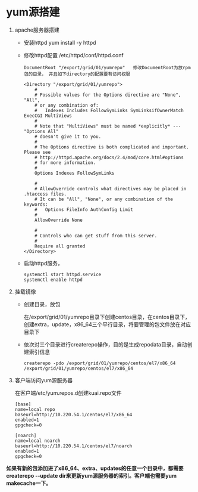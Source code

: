 # yum源搭建

1. apache服务器搭建

   * 安装httpd    yum install -y httpd

   * 修改httpd配置    /etc/httpd/conf/httpd.conf

     ```shell
     DocumentRoot "/export/grid/01/yumrepo"   修改DocumentRoot为放rpm包的目录， 并且如下directory的配置要有访问权限
     
     <Directory "/export/grid/01/yumrepo">
         #
         # Possible values for the Options directive are "None", "All",
         # or any combination of:
         #   Indexes Includes FollowSymLinks SymLinksifOwnerMatch ExecCGI MultiViews
         #
         # Note that "MultiViews" must be named *explicitly* --- "Options All"
         # doesn't give it to you.
         #
         # The Options directive is both complicated and important.  Please see
         # http://httpd.apache.org/docs/2.4/mod/core.html#options
         # for more information.
         #
         Options Indexes FollowSymLinks
     
         #
         # AllowOverride controls what directives may be placed in .htaccess files.
         # It can be "All", "None", or any combination of the keywords:
         #   Options FileInfo AuthConfig Limit
         #
         AllowOverride None
     
         #
         # Controls who can get stuff from this server.
         #
         Require all granted
     </Directory>
     ```

     

   * 启动httpd服务，

     ```shell
     systemctl start httpd.service 
     systemctl enable httpd
     ```

     

2. 挂载镜像

   * 创建目录，放包

     在/export/grid/01/yumrepo目录下创建centos目录，在centos目录下，创建extra，update，x86_64三个平行目录，将要管理的包文件放在对应目录下

   * 依次对三个目录进行createrepo操作，目的是生成repodata目录，自动创建索引信息

     ```shell
     createrepo -pdo /export/grid/01/yumrepo/centos/el7/x86_64 /export/grid/01/yumrepo/centos/el7/x86_64
     ```

     

3. 客户端访问yum源服务器

   在客户端/etc/yum.repos.d创建kuai.repo文件

   ```shell
   [base]
   name=local repo
   baseurl=http://10.220.54.1/centos/el7/x86_64
   enabled=1
   gpgcheck=0
   
   [noarch]
   name=local noarch
   baseurl=http://10.220.54.1/centos/el7/noarch
   enabled=1
   gpgcheck=0
   ```

   

**如果有新的包添加进了x86_64、extra、updates的任意一个目录中，都需要createrepo --update dir来更新yum源服务器的索引。客户端也需要yum makecache一下。**